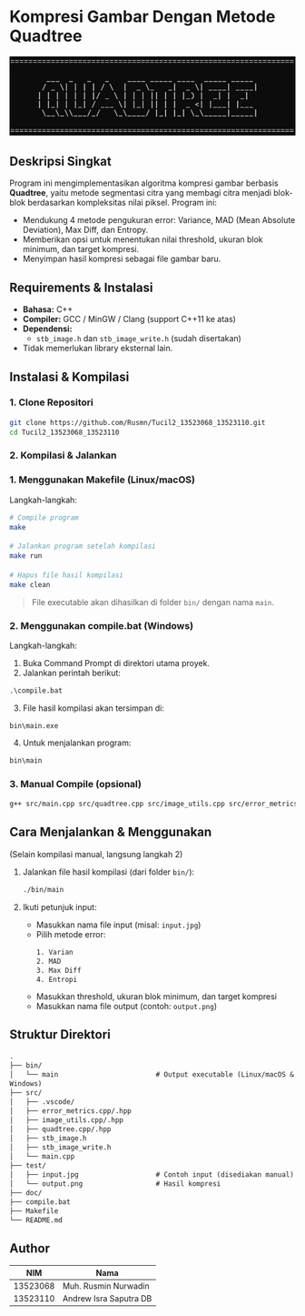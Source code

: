 # Kompresi Gambar Dengan Metode Quadtree

![Quadtree Header](doc/judul.png)

## Deskripsi Singkat

Program ini mengimplementasikan algoritma kompresi gambar berbasis **Quadtree**, yaitu metode segmentasi citra yang membagi citra menjadi blok-blok berdasarkan kompleksitas nilai piksel. Program ini:
- Mendukung 4 metode pengukuran error: Variance, MAD (Mean Absolute Deviation), Max Diff, dan Entropy.
- Memberikan opsi untuk menentukan nilai threshold, ukuran blok minimum, dan target kompresi.
- Menyimpan hasil kompresi sebagai file gambar baru.

## Requirements & Instalasi

- **Bahasa:** C++
- **Compiler:** GCC / MinGW / Clang (support C++11 ke atas)
- **Dependensi:** 
  - `stb_image.h` dan `stb_image_write.h` (sudah disertakan)
- Tidak memerlukan library eksternal lain.

## Instalasi & Kompilasi

### 1. Clone Repositori
```bash
git clone https://github.com/Rusmn/Tucil2_13523068_13523110.git
cd Tucil2_13523068_13523110
```

### 2. Kompilasi & Jalankan

### 1. Menggunakan Makefile (Linux/macOS)

Langkah-langkah:
```bash
# Compile program
make

# Jalankan program setelah kompilasi
make run

# Hapus file hasil kompilasi
make clean
```

> File executable akan dihasilkan di folder `bin/` dengan nama `main`.

### 2. Menggunakan compile.bat (Windows)

Langkah-langkah:
1. Buka Command Prompt di direktori utama proyek.
2. Jalankan perintah berikut:
```cmd
.\compile.bat
```

3. File hasil kompilasi akan tersimpan di:
```
bin\main.exe
```

4. Untuk menjalankan program:
```cmd
bin\main
```

### 3. Manual Compile (opsional)

```bash
g++ src/main.cpp src/quadtree.cpp src/image_utils.cpp src/error_metrics.cpp -o bin/main
```

## Cara Menjalankan & Menggunakan
(Selain kompilasi manual, langsung langkah 2)

1. Jalankan file hasil kompilasi (dari folder `bin/`):
    ```bash
    ./bin/main
    ```

2. Ikuti petunjuk input:
    - Masukkan nama file input (misal: `input.jpg`)
    - Pilih metode error:
      ```
      1. Varian
      2. MAD
      3. Max Diff
      4. Entropi
      ```
    - Masukkan threshold, ukuran blok minimum, dan target kompresi
    - Masukkan nama file output (contoh: `output.png`)

## Struktur Direktori

```
.
├── bin/
│   └── main                        # Output executable (Linux/macOS & Windows)
├── src/
│   ├── .vscode/
│   ├── error_metrics.cpp/.hpp
│   ├── image_utils.cpp/.hpp
│   ├── quadtree.cpp/.hpp
│   ├── stb_image.h
│   ├── stb_image_write.h
│   └── main.cpp
├── test/
│   ├── input.jpg                   # Contoh input (disediakan manual)
│   └── output.png                  # Hasil kompresi
├── doc/                           
├── compile.bat
├── Makefile
└── README.md
```

## Author

| NIM       | Nama                        |
|-----------|-----------------------------|
| 13523068  | Muh. Rusmin Nurwadin        |
| 13523110  | Andrew Isra Saputra DB      |
